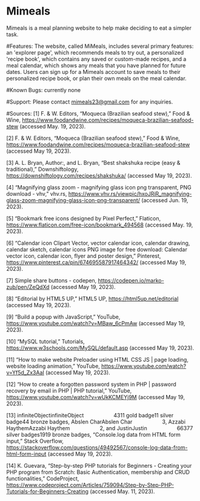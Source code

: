 # Mimeals

Mimeals is a meal planning website to help make deciding to eat a simpler task.

#Features:
The website, called MiMeals, includes several primary features: an 'explorer page', which recommends meals to try out, a personalized 'recipe book', which contains any saved or custom-made recipes, and a meal calendar, which shows any meals that you have planned for future dates. Users can sign up for a Mimeals account to save meals to their personalized recipe book, or plan their own meals on the meal calendar.

#Known Bugs:
currently none

#Support:
Please contact mimeals23@gmail.com for any inquiries.

#Sources:
[1] F. &amp; W. Editors, “Moqueca (Brazilian seafood stew),” Food &amp; Wine, https://www.foodandwine.com/recipes/moqueca-brazilian-seafood-stew (accessed May. 19, 2023). 

[2] F. &amp; W. Editors, “Moqueca (Brazilian seafood stew),” Food &amp; Wine, https://www.foodandwine.com/recipes/moqueca-brazilian-seafood-stew (accessed May 19, 2023). 

[3] A. L. Bryan, Author:, and L. Bryan, “Best shakshuka recipe (easy &amp; traditional),” Downshiftology, https://downshiftology.com/recipes/shakshuka/ (accessed May 19, 2023). 

[4] “Magnifying glass zoom - magnifying glass icon png transparent, PNG download - vhv,” vhv.rs, https://www.vhv.rs/viewpic/hxoJRiR_magnifying-glass-zoom-magnifying-glass-icon-png-transparent/ (accessed Jun. 19, 2023). 

[5] “Bookmark free icons designed by Pixel Perfect,” Flaticon, https://www.flaticon.com/free-icon/bookmark_494568 (accessed May. 19, 2023). 

[6] “Calendar icon Clipart Vector, vector calendar icon, calendar drawing, calendar sketch, calendar icons PNG image for free download: Calendar vector icon, calendar icon, flyer and poster design,” Pinterest, https://www.pinterest.ca/pin/674695587917464342/ (accessed May 19, 2023). 

[7] Simple share buttons - codepen, https://codepen.io/marko-zub/pen/ZeQdXd (accessed May 19, 2023). 

[8] “Editorial by HTML5 UP,” HTML5 UP, https://html5up.net/editorial (accessed May 19, 2023). 

[9] “Build a popup with JavaScript,” YouTube, https://www.youtube.com/watch?v=MBaw_6cPmAw (accessed May 19, 2023). 

[10] “MySQL tutorial,” Tutorials, https://www.w3schools.com/MySQL/default.asp (accessed May 19, 2023). 

[11] “How to make website Preloader using HTML CSS JS | page loading, website loading animation,” YouTube, https://www.youtube.com/watch?v=Yf5d_Zx3AaI (accessed May 19, 2023). 

[12] “How to create a forgotten password system in PHP | password recovery by email in PHP | PHP tutorial,” YouTube, https://www.youtube.com/watch?v=wUkKCMEYj9M (accessed May 19, 2023). 

[13] infiniteObjectinfiniteObject&nbsp; &nbsp; &nbsp; &nbsp; &nbsp; &nbsp; &nbsp; &nbsp; &nbsp; &nbsp; 4311 gold badge11 silver badge44 bronze badges, Abslen CharAbslen Char&nbsp; &nbsp; &nbsp; &nbsp; &nbsp; &nbsp; &nbsp; &nbsp; &nbsp; &nbsp; 3, Azzabi HaythemAzzabi Haythem&nbsp; &nbsp; &nbsp; &nbsp; &nbsp; &nbsp; &nbsp; &nbsp; &nbsp; &nbsp; 2, and JustinJustin&nbsp; &nbsp; &nbsp; &nbsp; &nbsp; &nbsp; &nbsp; &nbsp; &nbsp; &nbsp; 66377 silver badges1919 bronze badges, “Console.log data from HTML form input,” Stack Overflow, https://stackoverflow.com/questions/49492567/console-log-data-from-html-form-input (accessed May 19, 2023). 

[14] K. Guevara, “Step-by-step PHP tutorials for Beginners - Creating your PHP program from Scratch: Basic Authentication, membership and CRUD functionalities,” CodeProject, https://www.codeproject.com/Articles/759094/Step-by-Step-PHP-Tutorials-for-Beginners-Creating (accessed May. 11, 2023). 
